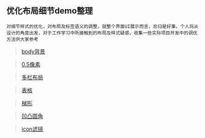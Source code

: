 ## 优化布局细节demo整理

`对细节样式的优化，对布局及标签语义的调整，就整个界面UI展示而言，总归是好事。个人将从设计的角度出发，对于工作学习中所接触到的布局及样式疑惑，收集一些实际项目开发中的调优方法供大家参考`

> [body背景](http://demojin.github.io/Layout/bodyBackground.html '背景') 

> [0.5像素](http://demojin.github.io/Layout/halfBorder.html '0.5像素') 

> [多栏布局](http://demojin.github.io/Layout/Column.html '多栏布局') 

> [表格](http://demojin.github.io/Layout/tbody.html '表格') 

> [梯形](http://demojin.github.io/Layout/Trapezoid.html '梯形') 

> [凹凸圆角](http://demojin.github.io/Layout/ConcaveFillet.html '凹凸圆角') 

> [icon滤镜](http://demojin.github.io/Layout/icon.html 'icon') 

